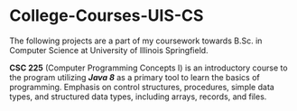 # College-Courses-UIS-CS
The following projects are a part of my coursework towards B.Sc. in Computer Science at University of Illinois Springfield. 

**CSC 225** (Computer Programming Concepts I) is an introductory course to the program utilizing ***Java 8*** as a primary tool to learn the basics of programming. Emphasis on control structures, procedures, simple data types, and structured data types, including arrays, records, and files.
